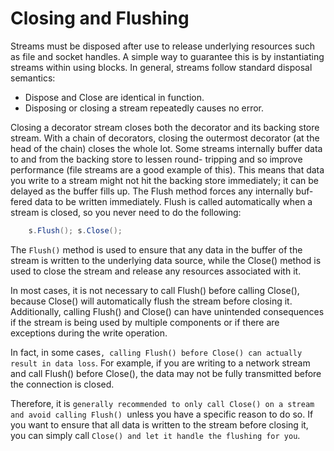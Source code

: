 # Closing and Flushing
Streams must be disposed after use to release underlying resources such as file and socket handles. A simple way to guarantee this is by instantiating streams within using blocks. In general, streams follow standard disposal semantics:
  - Dispose and Close are identical in function.
  - Disposing or closing a stream repeatedly causes no error.


Closing a decorator stream closes both the decorator and its backing store stream. With a chain of decorators, closing the outermost decorator (at the head of the chain) closes the whole lot.
Some streams internally buffer data to and from the backing store to lessen round- tripping and so improve performance (file streams are a good example of this). This means that data you write to a stream might not hit the backing store immediately; it can be delayed as the buffer fills up. The Flush method forces any internally buf‐ fered data to be written immediately. Flush is called automatically when a stream is closed, so you never need to do the following:
```c#
    s.Flush(); s.Close();
```

The `Flush()` method is used to ensure that any data in the buffer of the stream is written to the underlying data source, while the Close() method is used to close the stream and release any resources associated with it.

In most cases, it is not necessary to call Flush() before calling Close(), because Close() will automatically flush the stream before closing it. Additionally, calling Flush() and Close() can have unintended consequences if the stream is being used by multiple components or if there are exceptions during the write operation.

In fact, in some cases`, calling Flush() before Close() can actually result in data loss`. For example, if you are writing to a network stream and call Flush() before Close(), the data may not be fully transmitted before the connection is closed.

Therefore, it is `generally recommended to only call Close() on a stream and avoid calling Flush() `unless you have a specific reason to do so. If you want to ensure that all data is written to the stream before closing it, you can simply call `Close() and let it handle the flushing for you`.